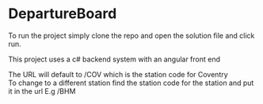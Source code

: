 # DepartureBoard

To run the project simply clone the repo and open the solution file and click run.

This project uses a c# backend system with an angular front end  

The URL will default to /COV which is the station code for Coventry  
To change to a different station find the station code for the station and put it in the url E.g /BHM
